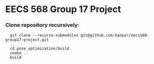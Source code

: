 # EECS 568 Group 17 Project

### Clone repository recursively:
```
  git clone --recurse-submodules git@github.com:hanpar/eecs568-group17-project.git
  
  cd pose_optimization/build
  cmake ..
  build
```

